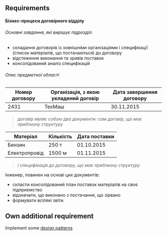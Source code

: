 ## Requirements
#### Бізнес-процеси договірного відділу

###### Основні завдання, які вирішує підрозділ:
  * складання договорів із зовнішніми організаціями і специфікації (список матеріалів, що постачаються) до договору
  * відстеження виконання та зривів поставок
  * консолідований аналіз специфікацій

###### Опис предметної області

| Номер договору | Організація, з якою  укладений договір | Дата завершення договору |
|----------------|----------------------------------------|--------------------------|
| 2431           | ТехМаш                                 | 30.11.2015               |
> *договір являє собою два документи: сам договір, що має приблизну структуру*

| Матеріал            | Кількість | Дата поставки |
|---------------------|-----------|---------------|
| Бензин              | 250 т     | 01.10.2015    |
| Електропровід   | 1500 м    | 01.11.2015    |
> *і специфікація до договору, що має приблизну структуру*

Інженер, повинен на основі цих документів:
* скласти консолідований план поставок матеріалів на своє підприємство
* відзначати, що виконано з постачання, що зірвано
* формувати всілякі звіти.

## Own additional requirement
Implement some [design patterns](http://www.wikiwand.com/en/Software_design_pattern)
